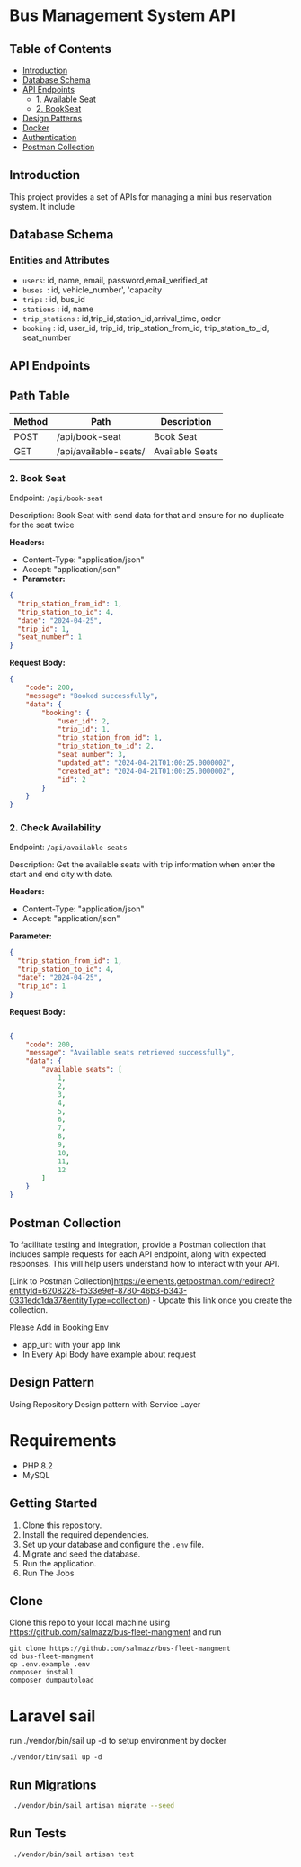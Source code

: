 # Bus Management System API

## Table of Contents

- [Introduction](#introduction)
- [Database Schema](#database-schema)
- [API Endpoints](#api-endpoints)
    - [1. Available Seat](#1-available-seats)
    - [2. BookSeat](#2-book-seat)
- [Design Patterns](#design-patterns)
- [Docker](#docker)
- [Authentication](#authentication)
- [Postman Collection](#postman-collection)

## Introduction

This project provides a set of APIs for managing a mini bus reservation system. It include

## Database Schema

### Entities and Attributes

- `users`: id, name, email, password,email_verified_at
- `buses `: id, vehicle_number', 'capacity
- `trips` : id, bus_id
- `stations` : id, name
- `trip_stations` : id,trip_id,station_id,arrival_time, order
- `booking` : id, user_id, trip_id, trip_station_from_id, trip_station_to_id, seat_number 

## API Endpoints

## Path Table

| Method | Path                     | Description     |
|--------|--------------------------|-----------------|
| POST   | /api/book-seat           | Book Seat       |
| GET    | /api/available-seats/    | Available Seats |

### 2. Book Seat

Endpoint: `/api/book-seat`

Description: Book Seat with send data for that and ensure for no duplicate for the seat twice


**Headers:**
- Content-Type: "application/json"
- Accept: "application/json"
- 
  **Parameter:**
```json
{
  "trip_station_from_id": 1,
  "trip_station_to_id": 4,
  "date": "2024-04-25",
  "trip_id": 1,
  "seat_number": 1
}
```
**Request Body:**
```json
{
    "code": 200,
    "message": "Booked successfully",
    "data": {
        "booking": {
            "user_id": 2,
            "trip_id": 1,
            "trip_station_from_id": 1,
            "trip_station_to_id": 2,
            "seat_number": 3,
            "updated_at": "2024-04-21T01:00:25.000000Z",
            "created_at": "2024-04-21T01:00:25.000000Z",
            "id": 2
        }
    }
}
``` 

### 2. Check Availability

Endpoint: `/api/available-seats`

Description: Get the available seats with trip information when enter the start and end city with date.

**Headers:**
- Content-Type: "application/json"
- Accept: "application/json"

**Parameter:**
```json
{
  "trip_station_from_id": 1,
  "trip_station_to_id": 4,
  "date": "2024-04-25",
  "trip_id": 1
}
```

**Request Body:**
```json

{
    "code": 200,
    "message": "Available seats retrieved successfully",
    "data": {
        "available_seats": [
            1,
            2,
            3,
            4,
            5,
            6,
            7,
            8,
            9,
            10,
            11,
            12
        ]
    }
}
```

## Postman Collection

To facilitate testing and integration, provide a Postman collection that includes sample requests for each API endpoint, along with expected responses. This will help users understand how to interact with your API.

[Link to Postman Collection]https://elements.getpostman.com/redirect?entityId=6208228-fb33e9ef-8780-46b3-b343-0331edc1da37&entityType=collection) - Update this link once you create the collection.

Please Add in Booking Env

- app_url: with your app link
- In Every Api Body have example about request

## Design Pattern
Using Repository Design pattern with Service Layer


# Requirements
- PHP 8.2
- MySQL

## Getting Started

1. Clone this repository.
2. Install the required dependencies.
3. Set up your database and configure the `.env` file.
4. Migrate and seed the database.
5. Run the application.
6. Run The Jobs

## Clone
Clone this repo to your local machine using https://github.com/salmazz/bus-fleet-mangment
and run
```
git clone https://github.com/salmazz/bus-fleet-mangment
cd bus-fleet-mangment
cp .env.example .env
composer install
composer dumpautoload
```

# Laravel sail
run  ./vendor/bin/sail up -d to setup environment by docker
```
./vendor/bin/sail up -d
```

## Run Migrations
```bash
 ./vendor/bin/sail artisan migrate --seed
 ````

## Run Tests
```bash
 ./vendor/bin/sail artisan test
 ````
